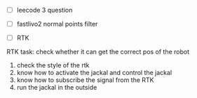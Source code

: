 - [ ] leecode 3 question
- [ ] fastlivo2 normal points filter
- [ ] RTK


RTK task: check whether it can get the correct pos of the robot
1. check the style of the rtk
2. know how to activate the jackal and control the jackal 
3. know how to subscribe the signal from the RTK
4. run the jackal in the outside